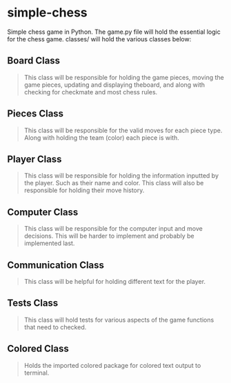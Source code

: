 # simple-chess
Simple chess game in Python. The game.py file will hold the essential logic for the chess game. classes/ will hold the various classes below:

## Board Class
> This class will be responsible for holding the game pieces, moving the game pieces, updating and displaying theboard, and along with checking for checkmate and most chess rules.

## Pieces Class
> This class will be responsible for the valid moves for each piece type. Along with holding the team (color) each piece is with.

## Player Class
> This class will be responsible for holding the information inputted by the player. Such as their name and color. This class will also be responsible for holding their move history.

## Computer Class
> This class will be responsible for the computer input and move decisions. This will be harder to implement and probably be implemented last.

## Communication Class
> This class will be helpful for holding different text for the player.

## Tests Class
> This class will hold tests for various aspects of the game functions that need to checked.

## Colored Class
> Holds the imported colored package for colored text output to terminal.